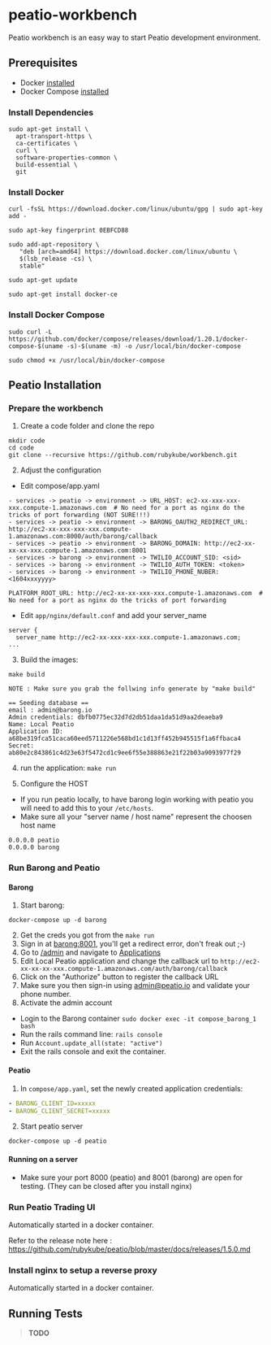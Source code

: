 # peatio-workbench

Peatio workbench is an easy way to start Peatio development environment.

## Prerequisites

- Docker [installed](https://docs.docker.com/engine/installation/)
- Docker Compose [installed](https://docs.docker.com/compose/install/)


### Install Dependencies

```shell
sudo apt-get install \
  apt-transport-https \
  ca-certificates \
  curl \
  software-properties-common \
  build-essential \
  git
```


### Install Docker

```shell
curl -fsSL https://download.docker.com/linux/ubuntu/gpg | sudo apt-key add -

sudo apt-key fingerprint 0EBFCD88

sudo add-apt-repository \
   "deb [arch=amd64] https://download.docker.com/linux/ubuntu \
   $(lsb_release -cs) \
   stable"

sudo apt-get update

sudo apt-get install docker-ce
```


### Install Docker Compose

```shell
sudo curl -L https://github.com/docker/compose/releases/download/1.20.1/docker-compose-$(uname -s)-$(uname -m) -o /usr/local/bin/docker-compose

sudo chmod +x /usr/local/bin/docker-compose
```

## Peatio Installation

### Prepare the workbench

1. Create a code folder and clone the repo

```shell
mkdir code
cd code
git clone --recursive https://github.com/rubykube/workbench.git
```


2. Adjust the configuration

- Edit compose/app.yaml

```
- services -> peatio -> environment -> URL_HOST: ec2-xx-xxx-xxx-xxx.compute-1.amazonaws.com  # No need for a port as nginx do the tricks of port forwarding (NOT SURE!!!)
- services -> peatio -> environment -> BARONG_OAUTH2_REDIRECT_URL: http://ec2-xx-xxx-xxx-xxx.compute-1.amazonaws.com:8000/auth/barong/callback
- services -> peatio -> environment -> BARONG_DOMAIN: http://ec2-xx-xx-xx-xxx.compute-1.amazonaws.com:8001
- services -> barong -> environment -> TWILIO_ACCOUNT_SID: <sid>
- services -> barong -> environment -> TWILIO_AUTH_TOKEN: <token>
- services -> barong -> environment -> TWILIO_PHONE_NUBER: <1604xxxyyyy>
```


```shell
PLATFORM_ROOT_URL: http://ec2-xx-xx-xxx-xxx.compute-1.amazonaws.com  # No need for a port as nginx do the tricks of port forwarding
```


- Edit `app/nginx/default.conf` and add your server_name


```
server {
  server_name http://ec2-xx-xxx-xxx-xxx.compute-1.amazonaws.com;
...
```


3. Build the images: 

```
make build

NOTE : Make sure you grab the follwing info generate by "make build"

== Seeding database ==
email : admin@barong.io
Admin credentials: dbfb0775ec32d7d2db51daa1da51d9aa2deaeba9
Name: Local Peatio
Application ID: a68be319fca51caca60eed5711226e568bd1c1d13ff452b945515f1a6ffbaca4
Secret: ab80e2c843861c4d23e63f5472cd1c9ee6f55e388863e21f22b03a9093977f29
```

4. run the application: `make run`

5. Configure the HOST

- If you run peatio locally, to have barong login working with peatio you will need to add this to your `/etc/hosts`. 
- Make sure all your "server name / host name" represent the choosen host name

```
0.0.0.0 peatio
0.0.0.0 barong
```



### Run Barong and Peatio

#### Barong

1. Start barong: 

```shell
docker-compose up -d barong
```

2. Get the creds you got from the `make run`
3. Sign in at [barong:8001](http://barong:8001), you'll get a redirect error, don't freak out ;-)
4. Go to [/admin](http://barong:8001/admin) and navigate to [Applications](http://barong:8001/oauth/applications)
5. Edit Local Peatio application and change the callback url to `http://ec2-xx-xx-xx-xxx.compute-1.amazonaws.com/auth/barong/callback`
6. Click on the "Authorize" button to register the callback URL
6. Make sure you then sign-in using admin@peatio.io and validate your phone number.
7. Activate the admin account
  - Login to the Barong container `sudo docker exec -it compose_barong_1 bash`
  - Run the rails command line: `rails console`
  - Run `Account.update_all(state: "active")`
  - Exit the rails console and exit the container.


#### Peatio

1. In `compose/app.yaml`, set the newly created application credentials:

```yaml
- BARONG_CLIENT_ID=xxxxx
- BARONG_CLIENT_SECRET=xxxxx
```

2. Start peatio server

```shell
docker-compose up -d peatio
```


#### Running on a server

- Make sure your port 8000 (peatio) and 8001 (barong) are open for testing.  (They can be closed after you install nginx)


### Run Peatio Trading UI

Automatically started in a docker container.

Refer to the release note here : https://github.com/rubykube/peatio/blob/master/docs/releases/1.5.0.md




### Install nginx to setup a reverse proxy


Automatically started in a docker container.


## Running Tests

>**TODO**
